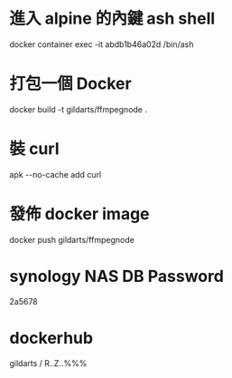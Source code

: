 # 進入 alpine 的內鍵 ash shell
docker container exec -it abdb1b46a02d /bin/ash

# 打包一個 Docker
docker build -t gildarts/ffmpegnode .

# 裝 curl
apk --no-cache add curl

# 發佈 docker image
docker push gildarts/ffmpegnode

# synology NAS DB Password
2a5678

# dockerhub
gildarts / R..Z..%%%